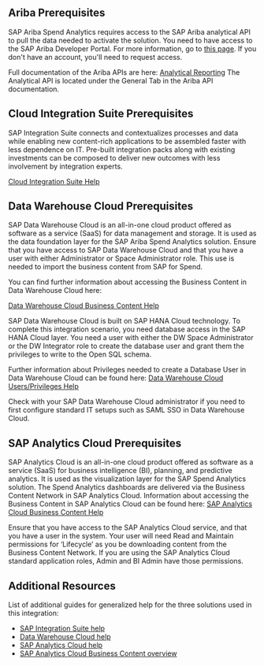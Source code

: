 ## Ariba Prerequisites

SAP Ariba Spend Analytics requires access to the SAP Ariba analytical API to pull the data needed to activate the solution.  You need to have access to the SAP Ariba Developer Portal.  For more information, go to [this page](https://developer.ariba.com/).  If you don't have an account, you'll need to request access.

Full documentation of the Ariba APIs are here: [Analytical Reporting](https://developer.ariba.com/api/apis)
The Analytical API is located under the General Tab in the Ariba API documentation.

## Cloud Integration Suite Prerequisites

SAP Integration Suite connects and contextualizes processes and data while enabling new content-rich applications to be assembled faster with less dependence on IT. Pre-built integration packs along with existing investments can be composed to deliver new outcomes with less involvement by integration experts.

[Cloud Integration Suite Help](https://help.sap.com/docs/SAP_CLOUD_PLATFORM_INTEGRATION_SUITE/51ab953548be4459bfe8539ecaeee98d/5cc6987511104c418b7cb4c25f3d9cb0.html)

## Data Warehouse Cloud Prerequisites

SAP Data Warehouse Cloud is an all-in-one cloud product offered as software as a service (SaaS) for data management and storage. It is used as the data foundation layer for the SAP Ariba Spend Analytics solution. Ensure that you have access to SAP Data Warehouse Cloud and that you have a user with either Administrator or Space Administrator role. This use is needed to import the business content from SAP for Spend. 

You can find further information about accessing the Business Content in Data Warehouse Cloud here:

[Data Warehouse Cloud Business Content Help](https://help.sap.com/docs/SAP_DATA_WAREHOUSE_CLOUD/be5967d099974c69b77f4549425ca4c0/400078d689bf4454b3fc977a4e201c2f.html)

SAP Data Warehouse Cloud is built on SAP HANA Cloud technology.  To complete this integration scenario, you need database access in the SAP HANA Cloud layer.  You need a user with either the DW Space Administrator or the DW Integrator role to create the database user and grant them the privileges to write to the Open SQL schema. 

Further information about Privileges needed to create a Database User in Data Warehouse Cloud can be found here: [Data Warehouse Cloud Users/Privileges Help](https://help.sap.com/docs/SAP_DATA_WAREHOUSE_CLOUD/be5967d099974c69b77f4549425ca4c0/798e3fd6707940c3bd2219b2d1ebaac2.html?q=hana)

Check with your SAP Data Warehouse Cloud administrator if you need to first configure standard IT setups such as SAML SSO in Data Warehouse Cloud.

## SAP Analytics Cloud Prerequisites

SAP Analytics Cloud is an all-in-one cloud product offered as software as a service (SaaS) for business intelligence (BI), planning, and predictive analytics.  It is used as the visualization layer for the SAP Spend Analytics solution.  The Spend Analytics dashboards are delivered via the Business Content Network in SAP Analytics Cloud.  Information about accessing the Business Content in SAP Analytics Cloud can be found here:  [SAP Analytics Cloud Business Content Help](https://help.sap.com/docs/SAP_ANALYTICS_CLOUD/00f68c2e08b941f081002fd3691d86a7/078868f57f3346a98c3233207bd211c7.html)

Ensure that you have access to the SAP Analytics Cloud service, and that you have a user in the system.  Your user will need  Read and Maintain permissions for ‘Lifecycle’ as you be downloading content from the Business Content Network.  If you are using the SAP Analytics Cloud standard application roles, Admin and BI Admin have those permissions.


## Additional Resources

List of additional guides for generalized help for the three solutions used in this integration:

- [SAP Integration Suite help](https://help.sap.com/docs/SAP_CLOUD_PLATFORM_INTEGRATION_SUITE)
- [Data Warehouse Cloud help](https://help.sap.com/docs/SAP_DATA_WAREHOUSE_CLOUD)
- [SAP Analytics Cloud help](https://help.sap.com/docs/SAP_ANALYTICS_CLOUD)
- [SAP Analytics Cloud Business Content overview](https://community.sap.com/topics/cloud-analytics/business-content)

